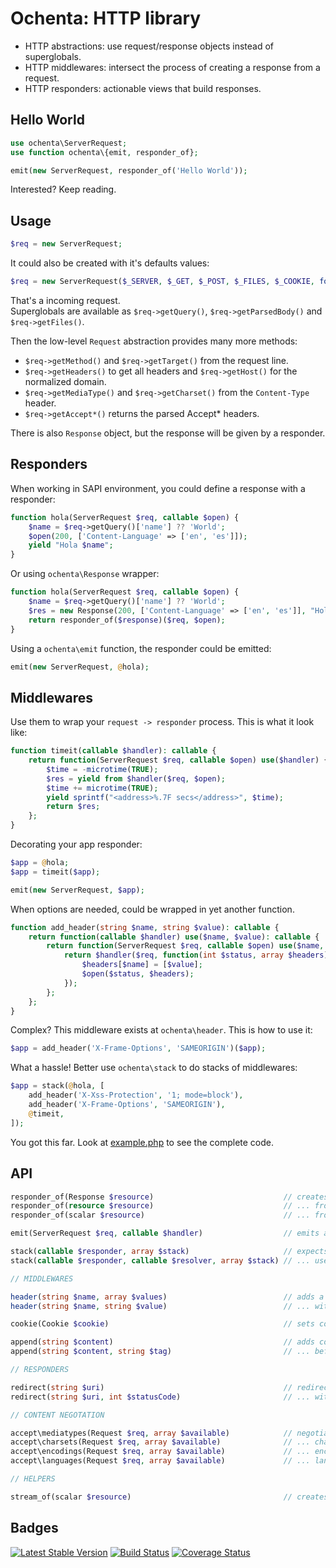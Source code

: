 Ochenta: HTTP library
=====================

- HTTP abstractions: use request/response objects instead of superglobals.
- HTTP middlewares: intersect the process of creating a response from a request.
- HTTP responders: actionable views that build responses.

Hello World
-----------

```php
use ochenta\ServerRequest;
use function ochenta\{emit, responder_of};

emit(new ServerRequest, responder_of('Hello World'));
```

Interested? Keep reading.

Usage
-----

```php
$req = new ServerRequest;
```

It could also be created with it's defaults values:

```php
$req = new ServerRequest($_SERVER, $_GET, $_POST, $_FILES, $_COOKIE, fopen('php://input', 'rb'));
```

That's a incoming request.  
Superglobals are available as `$req->getQuery()`, `$req->getParsedBody()` and `$req->getFiles()`.

Then the low-level `Request` abstraction provides many more methods:

- `$req->getMethod()` and `$req->getTarget()` from the request line.
- `$req->getHeaders()` to get all headers and `$req->getHost()` for the normalized domain.
- `$req->getMediaType()` and `$req->getCharset()` from the `Content-Type` header.
- `$req->getAccept*()` returns the parsed Accept* headers.

There is also `Response` object, but the response will be given by a responder.

Responders
----------

When working in SAPI environment, you could define a response with a responder:

```php
function hola(ServerRequest $req, callable $open) {
    $name = $req->getQuery()['name'] ?? 'World';
    $open(200, ['Content-Language' => ['en', 'es']]);
    yield "Hola $name";
}
```

Or using `ochenta\Response` wrapper:

```php
function hola(ServerRequest $req, callable $open) {
    $name = $req->getQuery()['name'] ?? 'World';
    $res = new Response(200, ['Content-Language' => ['en', 'es']], "Hola $name");
    return responder_of($response)($req, $open);
}
```

Using a `ochenta\emit` function, the responder could be emitted:

```php
emit(new ServerRequest, @hola);
```

Middlewares
-----------

Use them to wrap your `request -> responder` process. This is what it look like:

```php
function timeit(callable $handler): callable {
    return function(ServerRequest $req, callable $open) use($handler) {
        $time = -microtime(TRUE);
        $res = yield from $handler($req, $open);
        $time += microtime(TRUE);
        yield sprintf("<address>%.7F secs</address>", $time);
        return $res;
    };
}
```

Decorating your app responder:

```php
$app = @hola;
$app = timeit($app);

emit(new ServerRequest, $app);
```

When options are needed, could be wrapped in yet another function.

```php
function add_header(string $name, string $value): callable {
    return function(callable $handler) use($name, $value): callable {
        return function(ServerRequest $req, callable $open) use($name, $value, $handler) {
            return $handler($req, function(int $status, array $headers) use($name, $value, $open) {
                $headers[$name] = [$value];
                $open($status, $headers);
            });
        };
    };
}
```

Complex? This middleware exists at `ochenta\header`. This is how to use it:

```php
$app = add_header('X-Frame-Options', 'SAMEORIGIN')($app);
```

What a hassle! Better use `ochenta\stack` to do stacks of middlewares:

```php
$app = stack(@hola, [
    add_header('X-Xss-Protection', '1; mode=block'),
    add_header('X-Frame-Options', 'SAMEORIGIN'),
    @timeit,
]);
```

You got this far. Look at [example.php](example.php) to see the complete code.

API
---

```php
responder_of(Response $resource)                             // creates a responder from a Response
responder_of(resource $resource)                             // ... from a resource
responder_of(scalar $resource)                               // ... from content

emit(ServerRequest $req, callable $handler)                  // emits a responder

stack(callable $responder, array $stack)                     // expects stack items to be a function(callable $next)
stack(callable $responder, callable $resolver, array $stack) // ... use resolver as function(callable $prev, $handler)

// MIDDLEWARES

header(string $name, array $values)                          // adds a header to responder
header(string $name, string $value)                          // ... with single value

cookie(Cookie $cookie)                                       // sets cookie into responder

append(string $content)                                      // adds content before body
append(string $content, string $tag)                         // ... before every given tag

// RESPONDERS

redirect(string $uri)                                        // redirect to the given url
redirect(string $uri, int $statusCode)                       // ... with given status code

// CONTENT NEGOTATION

accept\mediatypes(Request $req, array $available)            // negotiate media types
accept\charsets(Request $req, array $available)              // ... charsets
accept\encodings(Request $req, array $available)             // ... encodings
accept\languages(Request $req, array $available)             // ... languages

// HELPERS

stream_of(scalar $resource)                                  // creates tmp file with $resouce content
```

Badges
------

[![Latest Stable Version](https://poser.pugx.org/guide42/ochenta/v/stable.svg)](https://packagist.org/packages/guide42/ochenta)
[![Build Status](https://travis-ci.org/guide42/ochenta.svg?branch=master)](https://travis-ci.org/guide42/ochenta)
[![Coverage Status](https://coveralls.io/repos/github/guide42/ochenta/badge.svg)](https://coveralls.io/github/guide42/ochenta)
